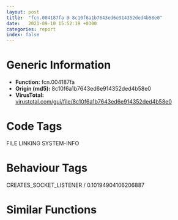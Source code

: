 ```yaml
---
layout: post
title:  "fcn.004187fa @ 8c10f6a1b7643ed6e914352ded4b58e0"
date:   2021-09-10 15:52:19 +0300
categories: report
index: false
---
```


# Generic Information
- **Function:** fcn.004187fa
- **Origin (md5):** 8c10f6a1b7643ed6e914352ded4b58e0
- **VirusTotal:** [virustotal.com/gui/file/8c10f6a1b7643ed6e914352ded4b58e0][virustotal_ref]

# Code Tags
<span class="tag" id="FILE">FILE</span>
<span class="tag" id="LINKING">LINKING</span>
<span class="tag" id="SYSTEM-INFO">SYSTEM-INFO</span>


# Behaviour Tags
<span class="bhv-tag" id="CREATES_SOCKET_LISTENER">CREATES_SOCKET_LISTENER / 0.10194904106206887</span>

# Similar Functions
<script type="text/javascript" src="https://www.gstatic.com/charts/loader.js"></script>
<script type="text/javascript">

    google.charts.load('current', {'packages':['corechart']});
    google.charts.setOnLoadCallback(drawChart);

    function drawChart() {
    var data = new google.visualization.DataTable();
        data.addColumn('number', 'X');
        data.addColumn('number', 'Y');
        data.addColumn({type: 'string', role: 'tooltip', 'p': {'html': true}});
        data.addColumn({'type': 'string', 'role': 'style'});
        
        data.addRows([
    [0, 0, '<b><a href="/report/fcn.004187fa@8c10f6a1b7643ed6e914352ded4b58e0">fcn.004187fa</a><br>@8c10f6a1b7643ed6e914352ded4b58e0</b><br>', 'point { fill-color: #e0440e; }'],

        ]);

    var options = {
        title: 'Similarity Plot',
        legend: 'none',
        colors: ['#dedbd9', '#e6693e', '#ec8f6e', '#f3b49f', '#f6c7b6'],
        tooltip: {isHtml: true, trigger: 'both'},
        explorer: {
        actions: ["dragToZoom", "rightClickToReset"],
        },
        chartArea: {
        width: '80%',
        height: '80%'
        },
        width: '100%',
        height: '100%'
    };

    var chart = new google.visualization.ScatterChart(document.getElementById('chart_div'));

    chart.draw(data, options);
    }
    
</script>


<div id="chart_div" style="width: 100%px; height: 100%;"></div>

# Disassembled Code
{% highlight nasm %}

push ebp
mov eax, 0x4240
mov ebp, esp
push edi
push esi
push ebx
call fcn.00419140
mov dword[0x42f884], 0x114
mov dword[esp], 0x42f884
call sub.kernel32.dll_GetVersionExW
push eax
mov dword[esp], str.ntdll.dll
call sub.kernel32.dll_GetModuleHandleW
test eax, eax
mov ebx, eax
push edi
je 0x418862
mov dword[esp+4], str.NtQueryInformationProcess
mov dword[esp], eax
call sub.kernel32.dll_GetProcAddress
push esi
push esi
mov dword[esp], ebx
mov dword[0x42070c], eax
mov dword[esp+4], str.NtReadVirtualMemory
call sub.kernel32.dll_GetProcAddress
push ebx
push ebx
mov dword[0x420710], eax
call fcn.00402f14
mov dword[esp], 0xfffffff5
call sub.kernel32.dll_GetStdHandle
push ecx
mov dword[0x42f7d4], eax
mov dword[esp], 0xfffffff6
call sub.kernel32.dll_GetStdHandle
mov dword[0x4339e4], eax
lea eax, [ebp-0x10]
push edx
mov dword[esp+8], 2
mov dword[esp+4], eax
mov dword[esp], str.PROMPT
call sub.kernel32.dll_GetEnvironmentVariableW
sub esp, 0xc
test eax, eax
jne 0x4188c3
mov dword[esp+4], 0x41de94
mov dword[esp], str.PROMPT
call sub.kernel32.dll_SetEnvironmentVariableW
push eax
push eax
lea ebx, [ebp-0x21e]
call fcn.00404055
mov dword[esp+8], 0x105
mov dword[esp+4], ebx
mov dword[esp], 0
call sub.kernel32.dll_GetModuleFileNameW
sub esp, 0xc
test eax, eax
je 0x418905
mov word[ebp-0x16], 0
mov dword[esp+4], ebx
mov dword[esp], str.COMSPEC
call sub.kernel32.dll_SetEnvironmentVariableW
push edi
push edi
call fcn.004097b6
mov eax, dword[0x4339e4]
mov dword[esp+4], 1
mov dword[esp], eax
call sub.kernel32.dll_SetConsoleMode
push esi
push esi
call sub.kernel32.dll_GetCommandLineW
test byte[0x41c3d0], 8
mov ebx, eax
je 0x41896e
call fcn.0040111c
mov dword[esp+0x14], str.[command_args:__s]

mov dword[esp+0x10], 0x68c
mov dword[esp+0xc], str.Initialize
mov dword[esp+8], str.._base_shell_cmd_cmd.c
mov dword[esp+4], 0x41c3d0
mov dword[esp+0x18], eax
mov dword[esp], 3
call fcn.0041a1a2
mov dword[ebp-0x14], ebx
mov edi, 1
xor esi, esi
mov dword[ebp-0x4224], 0
jmp 0x418b13
cmp ax, 0x2f
jne 0x418b0f
movzx eax, word[ebx+2]
mov dword[esp], eax
call dword[sym.imp.ntdll.dll_towupper]
cmp ax, 0x3f
mov esi, eax
jne 0x4189c9
mov dword[esp+4], 0x267
mov dword[esp], 1
call fcn.0040a980
mov dword[0x420010], 1
jmp 0x418cb7
cmp ax, 0x50
jne 0x418a14
mov dword[esp], str._autoexec.bat
call fcn.004024b4
test eax, eax
jne 0x4189f9
mov dword[esp], 0x41d14e
call fcn.0040f3ae
mov dword[esp], 0x41d14e
call fcn.0040ad4f
jmp 0x418a05
mov dword[esp], str._autoexec.bat
call fcn.00418720
mov dword[0x41c004], 0
jmp 0x418b0f
cmp ax, 0x41
jne 0x418a29
mov dword[0x420014], 0
jmp 0x418b0f
cmp ax, 0x4b
je 0x418b4a
cmp ax, 0x43
je 0x418b4a
cmp ax, 0x52
je 0x418b4a
cmp ax, 0x44
jne 0x418a54
xor edi, edi
jmp 0x418b0f
cmp ax, 0x51
jne 0x418a69
mov dword[0x420018], 1
jmp 0x418b0f
cmp ax, 0x53
jne 0x418a7e
mov dword[ebp-0x4224], 1
jmp 0x418b0f
mov dword[esp+8], 3
mov dword[esp+4], 0x41ec52
mov dword[esp], ebx
call dword[sym.imp.ntdll.dll__wcsnicmp]
test eax, eax
jne 0x418ad3
lea eax, [ebp-0x14]
mov dword[esp+4], eax
mov eax, dword[ebp-0x14]
mov dword[esp+8], 0x10
add eax, 6
mov dword[esp], eax
call sub.ntdll.dll_wcstoul
mov dword[esp+4], 1
mov word[0x4339c4], ax
movzx eax, ax
mov dword[esp], eax
call fcn.0040552b
jmp 0x418b0f
cmp si, 0x55
jne 0x418ae5
mov dword[0x420014], 1
jmp 0x418b0f
cmp si, 0x56
jne 0x418b0f
mov eax, dword[ebp-0x14]
mov dword[esp+8], 4
mov dword[esp+4], str.:OFF
add eax, 4
mov dword[esp], eax
call dword[sym.imp.ntdll.dll__wcsnicmp]
mov dword[0x42001c], eax
add dword[ebp-0x14], 2
mov ebx, dword[ebp-0x14]
mov ax, word[ebx]
test ax, ax
jne 0x418987
mov dword[esp+8], 0x41d57a
mov dword[esp+4], str.0.3.13
mov dword[esp], 0x26f
call fcn.00404ab1
mov dword[esp], str._C__Copyright_1998_2011_ReactOS_Team.
call fcn.004055c9
test edi, edi
je 0x418b62
mov eax, 0x80000002
call fcn.00418755
mov eax, 0x80000001
call fcn.00418755
mov ebx, dword[ebp-0x14]
cmp word[ebx], 0
je 0x418cc1
add ebx, 4
mov edi, dword[sym.imp.ntdll.dll_iswctype]
jmp 0x418b7d
add ebx, 2
mov dword[esp+4], 8
movzx eax, word[ebx]
mov dword[esp], eax
call edi
test eax, eax
jne 0x418b7a
mov dword[ebp-0x4228], ebx
cmp word[ebx], 0x22
jne 0x418c8b
add ebx, 2
mov dword[esp+4], 0x22
mov dword[esp], ebx
call dword[sym.imp.ntdll.dll_wcsrchr]
test eax, eax
mov edi, eax
je 0x418c8b
mov word[eax], 0
lea edx, [ebx+2]
jmp 0x418c44
mov dword[esp+4], 8
movzx eax, word[edx]
mov dword[ebp-0x4230], edx
mov dword[esp], eax
call dword[sym.imp.ntdll.dll_iswctype]
mov edx, dword[ebp-0x4230]
test eax, eax
je 0x418c41
cmp dword[ebp-0x4224], 0
jne 0x418c48
mov dword[esp+4], str.&__@^|
mov dword[esp], ebx
call dword[sym.imp.ntdll.dll_wcspbrk]
test eax, eax
jne 0x418c48
lea edx, [ebp-0x421e]
mov dword[esp+4], edx
mov dword[ebp-0x4230], edx
mov dword[esp], ebx
call fcn.00407e7a
mov edx, dword[ebp-0x4230]
test eax, eax
je 0x418c48
mov word[edi], 0x22
mov eax, dword[ebp-0x4228]
mov dword[esp], edx
mov dword[esp+4], eax
jmp 0x418c98
add edx, 2
cmp edx, edi
jb 0x418bc9
mov ecx, dword[sym.imp.ntdll.dll_wcscpy]
lea edx, [ebp-0x421e]
mov dword[esp], edx
mov dword[ebp-0x4230], edx
mov dword[esp+4], ebx
mov dword[ebp-0x422c], ecx
call ecx
mov edx, dword[ebp-0x4230]
lea eax, [edi+2]
sub edi, ebx
mov ecx, dword[ebp-0x422c]
and edi, 0xfffffffe
mov dword[esp+4], eax
lea edi, [edx+edi]
mov dword[esp], edi
call ecx
jmp 0x418c9e
lea eax, [ebp-0x421e]
mov dword[esp+4], ebx
mov dword[esp], eax
call dword[sym.imp.ntdll.dll_wcscpy]
lea eax, [ebp-0x421e]
mov dword[esp], eax
call fcn.00418720
cmp si, 0x4b
je 0x418cc1
mov dword[0x420010], eax
mov dword[0x420004], 1
lea esp, [ebp-0xc]
pop ebx
pop esi
pop edi
pop ebp
ret

{% endhighlight %}

[virustotal_ref]: https://www.virustotal.com/gui/file/8c10f6a1b7643ed6e914352ded4b58e0